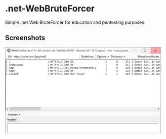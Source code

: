 # .net-WebBruteForcer
Simple .net Web BruteForcer for education and pentesting purposes
## Screenshots
![v1.0](https://github.com/m4ndingo/.net-WebBruteForcer/blob/main/screenshots/main_v1.0.png)
